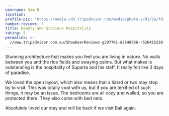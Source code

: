 ```yaml
---
username: Sam B
location:
profile-pic: 'https://media-cdn.tripadvisor.com/media/photo-s/01/2a/fd/a1/avatar.jpg'
number-reviews: 7
title: Beauty and Gracious Hospitality
rating: 5
permalink: >-
  //www.tripadvisor.com.au/ShowUserReviews-g297701-d2548786-r526415238-Villa_Sancita-Ubud_Bali.html#CHECK_RATES_CONT
---
```


Stunning architecture that makes you feel you are living in nature. No walls between you and the rice fields and swaying palms. But what makes is outstanding is the hospitality of Suparta and his staff. It really felt like 3 days of paradise.

We loved the open layout, which also means that a lizard or two may stop by to visit. This was totally cool with us, but if you are terrified of such things, it may be an issue. The bedrooms are all cozy and walled, so you are protected there. They also come with bed nets.

Absolutely loved our stay and will be back if we visit Bali again.